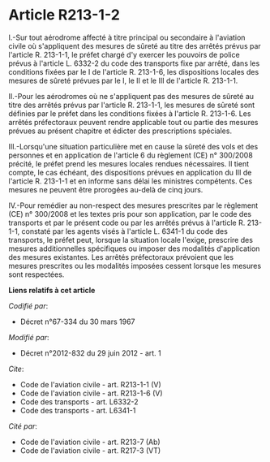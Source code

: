 # Article R213-1-2

I.-Sur tout aérodrome affecté à titre principal ou secondaire à l'aviation civile où s'appliquent des mesures de sûreté au
titre des arrêtés prévus par l'article R. 213-1-1, le préfet chargé d'y exercer les pouvoirs de police prévus à l'article L.
6332-2 du code des transports fixe par arrêté, dans les conditions fixées par le I de l'article R. 213-1-6, les dispositions
locales des mesures de sûreté prévues par le I, le II et le III de l'article R. 213-1-1. 

II.-Pour les aérodromes où ne s'appliquent pas des mesures de sûreté au titre des arrêtés prévus par l'article R. 213-1-1,
les mesures de sûreté sont définies par le préfet dans les conditions fixées à l'article R. 213-1-6. Les arrêtés préfectoraux
peuvent rendre applicable tout ou partie des mesures prévues au présent chapitre et édicter des prescriptions spéciales. 

III.-Lorsqu'une situation particulière met en cause la sûreté des vols et des personnes et en application de l'article 6 du
règlement (CE) n° 300/2008 précité, le préfet prend les mesures locales rendues nécessaires. Il tient compte, le cas échéant,
des dispositions prévues en application du III de l'article R. 213-1-1 et en informe sans délai les ministres compétents. Ces
mesures ne peuvent être prorogées au-delà de cinq jours. 

IV.-Pour remédier au non-respect des mesures prescrites par le règlement (CE) n° 300/2008 et les textes pris pour son
application, par le code des transports et par le présent code ou par les arrêtés prévus à l'article R. 213-1-1, constaté par
les agents visés à l'article L. 6341-1 du code des transports, le préfet peut, lorsque la situation locale l'exige, prescrire
des mesures additionnelles spécifiques ou imposer des modalités d'application des mesures existantes. Les arrêtés
préfectoraux prévoient que les mesures prescrites ou les modalités imposées cessent lorsque les mesures sont respectées.

**Liens relatifs à cet article**

_Codifié par_:

  - Décret n°67-334 du 30 mars 1967

_Modifié par_:

  - Décret n°2012-832 du 29 juin 2012 - art. 1

_Cite_:

  - Code de l'aviation civile - art. R213-1-1 (V)
  - Code de l'aviation civile - art. R213-1-6 (V)
  - Code des transports - art. L6332-2
  - Code des transports - art. L6341-1

_Cité par_:

  - Code de l'aviation civile - art. R213-7 (Ab)
  - Code de l'aviation civile - art. R217-3 (VT)
